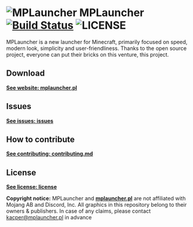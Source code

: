 # ![MPLauncher](https://api3.mplauncher.pl/static/git_logo.png) MPLauncher [![Build Status](https://travis-ci.org/MPLauncher/MPLauncher.svg?branch=master)](https://travis-ci.org/MPLauncher/MPLauncher) ![LICENSE](https://img.shields.io/badge/license-apache2-blue.svg)

MPLauncher is a new launcher for Minecraft, primarily focused on speed, modern look, simplicity and user-friendliness.
Thanks to the open source project, everyone can put their bricks on this venture, this project.

## Download
[**See website: mplauncher.pl**](https://mplauncher.pl)

## Issues
[**See issues: issues**](https://github.com/MPLauncher/MPLauncher/issues)

## How to contribute
[**See contributing: contributing.md**](CONTRIBUTING.md)

## License
[**See license: license**](LICENSE)

**Copyright notice:** MPLauncher and [**mplauncher.pl**](https://mplauncher.pl) are not affiliated with Mojang AB and Discord, Inc.
All graphics in this repository belong to their owners & publishers. In case of any claims, please contact [kacper@mplauncher.pl](mailto:kacper@mplauncher.pl) in advance
